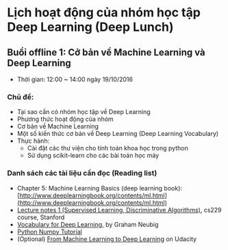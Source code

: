 # Lịch hoạt động của nhóm học tập Deep Learning (Deep Lunch)

## Buổi offline 1: Cở bản về Machine Learning và Deep Learning

- Thời gian: 12:00 ~ 14:00 ngày 19/10/2016

### Chủ đề:

- Tại sao cần có nhóm học tập về Deep Learning
- Phương thức hoạt động của nhóm
- Cơ bản về Machine Learning
- Một số kiến thức cơ bản về Deep Learning (Deep Learning Vocabulary)
- Thực hành:
  * Cài đặt các thư viện cho tính toán khoa học trong python
  * Sử dụng scikit-learn cho các bài toán học máy

### Danh sách các tài liệu cần đọc (Reading list)

- Chapter 5: Machine Learning Basics (deep learning book): [http://www.deeplearningbook.org/contents/ml.html](http://www.deeplearningbook.org/contents/ml.html)
- [Lecture notes 1 (Supervised Learning, Discriminative Algorithms)](http://cs229.stanford.edu/notes/cs229-notes1.pdf), cs229 course, Stanford
- [Vocabulary for Deep Learning](https://www.phontron.com/slides/neubig14deeplunch11.pdf), by Graham Neubig
- [Python Numpy Tutorial](http://cs231n.github.io/python-numpy-tutorial)
- (Optional) [From Machine Learning to Deep Learning](https://classroom.udacity.com/courses/ud730/lessons/6370362152/concepts/63815621490923) on Udacity








   





